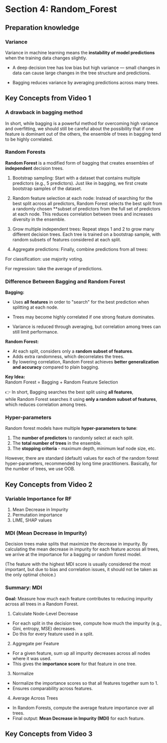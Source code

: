 # Section 4: Random_Forest

## Preparation knowledge

### **Variance**

Variance in machine learning means the **instability of model predictions** when the training data changes slightly.

- A deep decision tree has low bias but high variance — small changes in data can cause large changes in the tree structure and predictions.

- Bagging reduces variance by averaging predictions across many trees.


## Key Concepts from Video 1

### A drawback in bagging method

In short, while bagging is a powerful method for overcoming high variance and overfitting, we should still be careful about the possibility that if one feature is dominant out of the others, the ensemble of trees in bagging tend to be highly correlated.

### Random Forests

**Random Forest** is a modified form of bagging that creates ensembles of **independent** decision trees.

1. Bootstrap sampling: 
Start with a dataset that contains multiple predictors (e.g., 5 predictors).
Just like in bagging, we first create bootstrap samples of the dataset.

2. Random feature selection at each node: 
Instead of searching for the best split across all predictors,
Random Forest selects the best split from a randomly chosen **subset of predictors from the full set of predictors at each node.
This reduces correlation between trees and increases diversity in the ensemble.

3. Grow multiple independent trees: 
Repeat steps 1 and 2 to grow many different decision trees.
Each tree is trained on a bootstrap sample, with random subsets of features considered at each split.

4. Aggregate predictions: 
Finally, combine predictions from all trees:

For classification: use majority voting.

For regression: take the average of predictions.


### Difference Between Bagging and Random Forest

**Bagging:**
- Uses **all features** in order to "search" for the best prediction when splitting at each node.

- Trees may become highly correlated if one strong feature dominates.  
- Variance is reduced through averaging, but correlation among trees can still limit performance.  

**Random Forest:**
- At each split, considers only a **random subset of features**.  
- Adds extra randomness, which decorrelates the trees.  
- By lowering correlation, Random Forest achieves **better generalization and accuracy** compared to plain bagging.  

**Key Idea:**  
Random Forest = Bagging + Random Feature Selection  

👉 In short, Bagging searches the best split using **all features**,  
while Random Forest searches it using **only a random subset of features**,  
which reduces correlation among trees.


### Hyper-parameters

Random forest models have multiple **hyper-parameters to tune**: 

1. The **number of predictors** to randomly select at each split.
2. The **total number of trees** in the ensemble.
3. The **stopping criteria** - maximum depth, minimum leaf node size, etc. 

However, there are standard (default) values for each of the random forest hyper-parameters, recommended by long time practitioners. Basically, for the number of trees, we use OOB.


## Key Concepts from Video 2


### Variable Importance for RF

1. Mean Decrease in Impurity
2. Permutation importance
3. LIME, SHAP values

### MDI (Mean Decrease in Impurity)

Decision trees make splits that maximize the decrease in impurity. By calculating the mean decrease in impurity for each feature across all trees, we arrive at the importance for a bagging or random forest model.

(The feature with the highest MDI score is usually considered the most important, but due to bias and correlation issues, it should not be taken as the only optimal choice.)

### Summary: MDI

**Goal:** Measure how much each feature contributes to reducing impurity across all trees in a Random Forest.

1. Calculate Node-Level Decrease
- For each split in the decision tree, compute how much the impurity (e.g., Gini, entropy, MSE) decreases.  
- Do this for every feature used in a split.

2. Aggregate per Feature
- For a given feature, sum up all impurity decreases across all nodes where it was used.  
- This gives the **importance score** for that feature in one tree.

3. Normalize
- Normalize the importance scores so that all features together sum to 1.  
- Ensures comparability across features.

4. Average Across Trees
- In Random Forests, compute the average feature importance over all trees.  
- Final output: **Mean Decrease in Impurity (MDI)** for each feature.


## Key Concepts from Video 3


